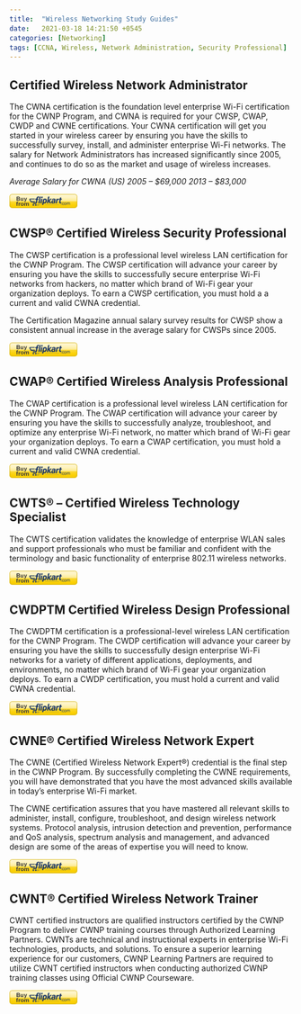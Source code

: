 ```yaml
---
title:  "Wireless Networking Study Guides"
date:   2021-03-18 14:21:50 +0545
categories: [Networking] 
tags: [CCNA, Wireless, Network Administration, Security Professional] 
---
```


## **Certified Wireless Network Administrator**
The CWNA certification is the foundation level enterprise Wi-Fi certification for the CWNP Program, and CWNA is required for your CWSP, CWAP, CWDP and CWNE certifications. Your CWNA certification will get you started in your wireless career by ensuring you have the skills to successfully survey, install, and administer enterprise Wi-Fi networks.  The salary for Network Administrators has increased significantly since 2005, and continues to do so as the market and usage of wireless increases.

*Average Salary for CWNA (US)
2005 – $69,000 2013 – $83,000*

[![Buy Button](/assets/img/buttons/flipkart.png)](https://www.flipkart.com/cwna/p/itmdapyddgmzhrfr)

## **CWSP® Certified Wireless Security Professional**

The CWSP certification is a professional level wireless LAN certification for the CWNP Program. The CWSP certification will advance your career by ensuring you have the skills to successfully secure enterprise Wi-Fi networks from hackers, no matter which brand of Wi-Fi gear your organization deploys. To earn a  CWSP certification, you must hold a a current and valid CWNA credential.

The Certification Magazine annual salary survey results for CWSP show a consistent annual increase in the average salary for CWSPs since 2005.

[![Buy Button](/assets/img/buttons/flipkart.png)](https://www.flipkart.com/cwsp/p/itmetjkahy4kbhaa)

## **CWAP® Certified Wireless Analysis Professional**

The CWAP certification is a professional level wireless LAN certification for the CWNP Program. The CWAP certification will advance your career by ensuring you have the skills to successfully analyze, troubleshoot, and optimize any enterprise Wi-Fi network, no matter which brand of Wi-Fi gear your organization deploys. To earn a CWAP certification, you must hold a current and valid CWNA credential.

[![FLipkart](/assets/img/buttons/flipkart.png)](https://www.flipkart.com/cwap-certified-wireless-analysis-professional-official-study-guide-exam-pwo-270/p/itmdfgy55z3n4m8x)

## **CWTS® – Certified Wireless Technology Specialist**

The CWTS certification validates the knowledge of enterprise WLAN sales and support professionals who must be familiar and confident with the terminology and basic functionality of enterprise 802.11 wireless networks.

[![FLipkart](/assets/img/buttons/flipkart.png)](https://www.flipkart.com/cwts-certified-wireless-technology-specialist-official-study-guide-2nd/p/itm5b489777135d4)

## **CWDPTM Certified Wireless Design Professional**

The CWDPTM certification is a professional-level wireless LAN certification for the CWNP Program. The CWDP certification will advance your career by ensuring you have the skills to successfully design enterprise Wi-Fi networks for a variety of different applications, deployments, and environments, no matter which brand of Wi-Fi gear your organization deploys. To earn a CWDP certification, you must hold a current and valid CWNA credential.

[![FLipkart](/assets/img/buttons/flipkart.png)](https://www.flipkart.com/)

## **CWNE®   Certified Wireless Network Expert**

The CWNE (Certified Wireless Network Expert®) credential is the final step in the CWNP Program. By successfully completing the CWNE requirements, you will have demonstrated that you have the most advanced skills available in today’s enterprise Wi-Fi market.

The CWNE certification assures that you have mastered all relevant skills to administer, install, configure, troubleshoot, and design wireless network systems. Protocol analysis, intrusion detection and prevention, performance and QoS analysis, spectrum analysis and management, and advanced design are some of the areas of expertise you will need to know.

[![FLipkart](/assets/img/buttons/flipkart.png)](https://www.flipkart.com/)

## **CWNT® Certified Wireless Network Trainer**

CWNT certified instructors are qualified instructors certified by the CWNP Program to deliver CWNP training courses through Authorized Learning Partners.  CWNTs are technical and instructional experts in enterprise Wi-Fi technologies, products, and solutions. To ensure a superior learning experience for our customers, CWNP Learning  Partners are required to utilize CWNT certified instructors when conducting authorized CWNP training classes using Official CWNP Courseware.

[![FLipkart](/assets/img/buttons/flipkart.png)](https://www.flipkart.com/)
